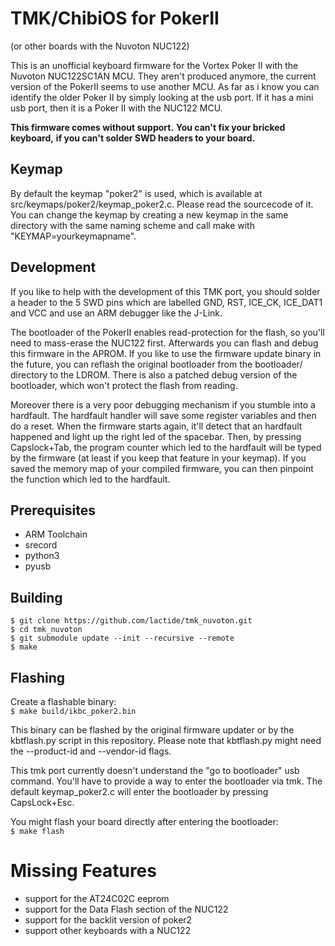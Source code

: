 TMK/ChibiOS for PokerII
=======================
(or other boards with the Nuvoton NUC122)

This is an unofficial keyboard firmware for the Vortex Poker II with the
Nuvoton NUC122SC1AN MCU. They aren't produced anymore, the current version
of the PokerII seems to use another MCU. As far as i know you can identify
the older Poker II by simply looking at the usb port.
If it has a mini usb port, then it is a Poker II with the NUC122 MCU.

**This firmware comes without support.**
**You can't fix your bricked keyboard,**
**if you can't solder SWD headers to your board.**

Keymap
------
By default the keymap "poker2" is used, which is available at src/keymaps/poker2/keymap_poker2.c.
Please read the sourcecode of it.
You can change the keymap by creating a new keymap in the same directory with the same naming
scheme and call make with "KEYMAP=yourkeymapname".


Development
-----------
If you like to help with the development of this TMK port, you should solder a header to the 5 SWD pins
which are labelled GND, RST, ICE_CK, ICE_DAT1 and VCC and use an ARM debugger like the J-Link.

The bootloader of the PokerII enables read-protection for the flash, so you'll need to mass-erase
the NUC122 first. Afterwards you can flash and debug this firmware in the APROM.
If you like to use the firmware update binary in the future, you can reflash the original bootloader from
the bootloader/ directory to the LDROM. There is also a patched debug version of the bootloader, which won't
protect the flash from reading.

Moreover there is a very poor debugging mechanism if you stumble into a hardfault. The hardfault handler
will save some register variables and then do a reset. When the firmware starts again, it'll detect
that an hardfault happened and light up the right led of the spacebar. Then, by pressing Capslock+Tab,
the program counter which led to the hardfault will be typed by the firmware (at least if you keep
that feature in your keymap). If you saved the memory map of your compiled firmware, you can then pinpoint
the function which led to the hardfault.


Prerequisites
-------------
- ARM Toolchain
- srecord
- python3
- pyusb


Building
--------
```
$ git clone https://github.com/lactide/tmk_nuvoton.git
$ cd tmk_nuvoton
$ git submodule update --init --recursive --remote
$ make
```

Flashing
--------
Create a flashable binary:  
```$ make build/ikbc_poker2.bin```

This binary can be flashed by the original firmware updater or by the kbtflash.py script in this repository.
Please note that kbtflash.py might need the --product-id and --vendor-id flags.

This tmk port currently doesn't understand the "go to bootloader" usb command. You'll have to provide a way
to enter the bootloader via tmk. The default keymap_poker2.c will enter the bootloader by pressing CapsLock+Esc.

You might flash your board directly after entering the bootloader:  
```$ make flash```


Missing Features
================
- support for the AT24C02C eeprom
- support for the Data Flash section of the NUC122
- support for the backlit version of poker2
- support other keyboards with a NUC122
